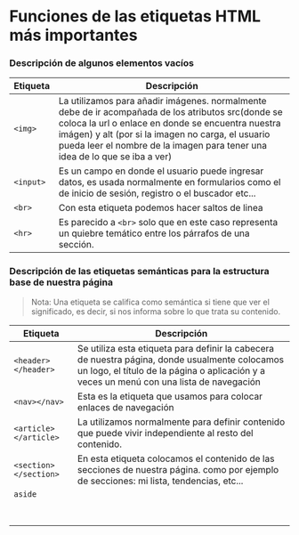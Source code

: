 # Funciones de las etiquetas HTML más importantes

### Descripción de algunos elementos vacíos

| Etiqueta      | Descripción                                                                                                                                                                                                                                                                                 |
| ------------- | ------------------------------------------------------------------------------------------------------------------------------------------------------------------------------------------------------------------------------------------------------------------------------------------- |
| ```<img>```   | La utilizamos para añadir imágenes. normalmente debe de ir acompañada de los atributos src(donde se coloca la url o enlace en donde se encuentra nuestra imágen) y alt (por si la imagen no carga, el usuario pueda leer el nombre de la imagen para tener una idea de lo que se iba a ver) |
| ```<input>``` | Es un campo en donde el usuario puede ingresar datos, es usada normalmente en formularios como el de inicio de sesión, registro o el buscador etc...                                                                                                                                        |
| ```<br>```    | Con esta etiqueta podemos hacer saltos de linea                                                                                                                                                                                                                                             |
| ```<hr>```    | Es parecido a ```<br>``` solo que en este caso representa un quiebre temático entre los párrafos de una sección.                                                                                                                                                                                                                                                                             | 

### Descripción de las etiquetas semánticas para la estructura base de nuestra página
> Nota: Una etiqueta se califica como semántica si tiene que ver el significado, es decir, si nos informa sobre lo que trata su contenido.

| Etiqueta                   | Descripción                                                                                                                                                                                |
| -------------------------- | ------------------------------------------------------------------------------------------------------------------------------------------------------------------------------------------ |
| ```<header></header> ```   | Se utiliza esta etiqueta para definir la cabecera de nuestra página, donde usualmente colocamos un logo, el título de la página o aplicación y a veces un menú con una lista de navegación |
| ```<nav></nav> ```         | Esta es la etiqueta que usamos para colocar enlaces de navegación                                                                                                                          |
| ```<article></article> ``` | La utilizamos normalmente para definir contenido que puede vivir independiente al resto del contenido.                                                                                     |
| ```<section></section> ``` | En esta etiqueta colocamos el contenido de las secciones de nuestra página. como por ejemplo de secciones: mi lista, tendencias, etc...                                                    | 
| ```aside ```                    |                                                                                                                                                                                            |
| ``` ```                    |                                                                                                                                                                                            |
| ``` ```                    |                                                                                                                                                                                            |